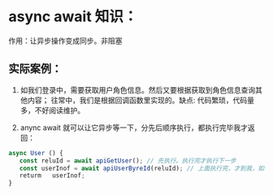 # async await 知识：

作用：让异步操作变成同步。非阻塞

## 实际案例：
1. 如我们登录中，需要获取用户角色信息。然后又要根据获取到角色信息查询其他内容；
    往常中，我们是根据回调函数里实现的。缺点: 代码繁琐，代码量多，不好阅读维护。

2. anync await 就可以让它异步等一下，分先后顺序执行，都执行完毕我才返回：

```js
async User () {
   const reluId = await apiGetUser(); // 先执行。执行完才执行下一步
   const userInof = await apiUserByreId(reluId); // 上面执行完，才到我，如果上面出错，我就不执行了，整个函数结束
   returm 	userInof; 	
}
```

